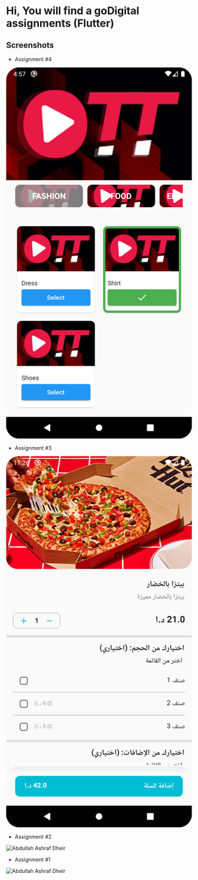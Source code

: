 # Hi, You will find a goDigital assignments (Flutter)

## Screenshots

- Assignment #4

![Abdullah Ashraf Dheir](/screenshots/assignment_4/1.png "Assignment #4 - 1")

- Assignment #3

![Abdullah Ashraf Dheir](/screenshots/assignment_3/1.png "Assignment #3 - 1")

- Assignment #2

![Abdullah Ashraf Dheir](/screenshots/assignment_2/1.png "Assignment #2 - 1")

- Assignment #1

![Abdullah Ashraf Dheir](/screenshots/assignment_1/1.png "Assignment #1 - 1")

